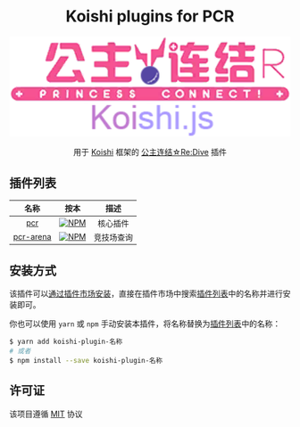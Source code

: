 <h1 align="center">Koishi plugins for PCR</h1>

<p align="center">
  <img src="./logo.png" width="600px"></img>
</p>

<p align="center">
  用于 <a href="https://github.com/koishijs/koishi">Koishi</a> 框架的 <a href="http://priconne-redive.jp">公主连结☆Re:Dive</a> 插件
</p>

## 插件列表

|名称|按本|描述|
|:-:|:-:|:-:|
| [pcr](https://github.com/SaarChaffee/koishi-plugin-pcr/tree/master/packages/pcr) | [![NPM](https://img.shields.io/npm/v/koishi-plugin-pcr?style=flat-square)](https://www.npmjs.com/package/koishi-plugin-pcr) | 核心插件 |
| [pcr-arena](https://github.com/SaarChaffee/koishi-plugin-pcr/tree/master/packages/arena) | [![NPM](https://img.shields.io/npm/v/koishi-plugin-pcr-arena?style=flat-square)](https://www.npmjs.com/package/koishi-plugin-pcr-arena) | 竞技场查询 |

## 安装方式

该插件可以[通过插件市场安装](https://koishi.chat/zh-CN/manual/usage/market.html)，直接在插件市场中搜索[插件列表](#插件列表)中的名称并进行安装即可。

你也可以使用 `yarn` 或 `npm` 手动安装本插件，将名称替换为[插件列表](#插件列表)中的名称：

```bash
$ yarn add koishi-plugin-名称
# 或者
$ npm install --save koishi-plugin-名称
```

## 许可证
该项目遵循 [MIT](./LICENSE) 协议